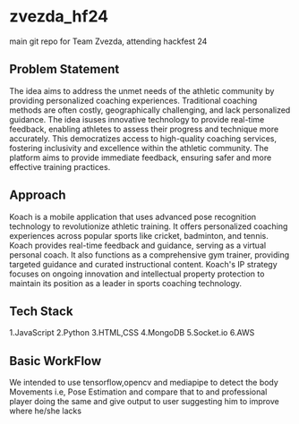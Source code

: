 # zvezda_hf24
main git repo for Team Zvezda, attending hackfest 24

## Problem Statement
The idea aims to address the unmet needs of the athletic community by providing personalized coaching experiences. Traditional coaching methods are often costly, geographically challenging, and lack personalized guidance. The idea isuses innovative technology to provide real-time feedback, enabling athletes to assess their progress and technique more accurately. This democratizes access to high-quality coaching services, fostering inclusivity and excellence within the athletic community. The platform aims to provide immediate feedback, ensuring safer and more effective training practices.

## Approach
Koach is a mobile application that uses advanced pose recognition technology to revolutionize athletic training. It offers personalized coaching experiences across popular sports like cricket, badminton, and tennis. Koach provides real-time feedback and guidance, serving as a virtual personal coach. It also functions as a comprehensive gym trainer, providing targeted guidance and curated instructional content. Koach's IP strategy focuses on ongoing innovation and intellectual property protection to maintain its position as a leader in sports coaching technology.

## Tech Stack

1.JavaScript
2.Python
3.HTML,CSS
4.MongoDB
5.Socket.io
6.AWS

## Basic WorkFlow

We intended to use tensorflow,opencv and mediapipe to detect the body Movements i.e, Pose Estimation and compare that to and professional player doing the same and give output to user suggesting him to improve where he/she lacks

